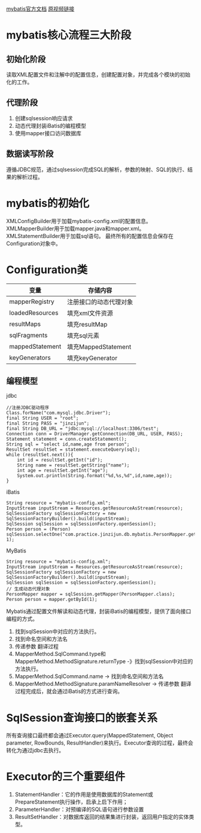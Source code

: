 [mybatis官方文档](http://www.mybatis.org/mybatis-3/zh/index.html)
[原视频链接](https://www.bilibili.com/video/av36939017)
# mybatis核心流程三大阶段
## 初始化阶段
读取XML配置文件和注解中的配置信息，创建配置对象，并完成各个模块的初始化的工作。
## 代理阶段
1. 创建sqlsession响应请求
2. 动态代理封装iBatis的编程模型
3. 使用mapper接口访问数据库

## 数据读写阶段
遵循JDBC规范，通过sqlsession完成SQL的解析，参数的映射、SQL的执行、结果的解析过程。

# mybatis的初始化
XMLConfigBuilder用于加载mybatis-config.xml的配置信息。
XMLMapperBuilder用于加载mapper.java和mapper.xml。
XMLStatementBuilder用于加载sql语句。
最终所有的配置信息会保存在Configuration对象中。

# Configuration类
| 变量 | 存储内容 |
| ------ | ------ |
| mapperRegistry | 注册接口的动态代理对象 |
| loadedResources | 填充xml文件资源 |
| resultMaps | 填充resultMap |
| sqlFragments | 填充sql元素 |
| mappedStatement | 填充MappedStatement |
| keyGenerators | 填充keyGenerator |

## 编程模型
jdbc
```
//注册JDBC驱动程序
Class.forName("com.mysql.jdbc.Driver");
final String USER = "root";
final String PASS = "jinzijun";
final String DB_URL = "jdbc:mysql://localhost:3306/test";
Connection conn = DriverManager.getConnection(DB_URL, USER, PASS);
Statement statement = conn.createStatement();
String sql = "select id,name,age from person";
ResultSet resultSet = statement.executeQuery(sql);
while (resultSet.next()){
    int id = resultSet.getInt("id");
    String name = resultSet.getString("name");
    int age = resultSet.getInt("age");
    System.out.println(String.format("%d,%s,%d",id,name,age));
}
```
iBatis
```
String resource = "mybatis-config.xml";
InputStream inputStream = Resources.getResourceAsStream(resource);
SqlSessionFactory sqlSessionFactory = new SqlSessionFactoryBuilder().build(inputStream);
SqlSession sqlSession = sqlSessionFactory.openSession();
Person person = (Person) sqlSession.selectOne("com.practice.jinzijun.db.mybatis.PersonMapper.getById", 1);
```
MyBatis
```
String resource = "mybatis-config.xml";
InputStream inputStream = Resources.getResourceAsStream(resource);
SqlSessionFactory sqlSessionFactory = new SqlSessionFactoryBuilder().build(inputStream);
SqlSession sqlSession = sqlSessionFactory.openSession();
// 生成动态代理对象
PersonMapper mapper = sqlSession.getMapper(PersonMapper.class);
Person person = mapper.getById(1);
```
Mybatis通过配置文件解读和动态代理，封装iBatis的编程模型，提供了面向接口编程的方式。
1. 找到sqlSession中对应的方法执行。
2. 找到命名空间和方法名
3. 传递参数
翻译过程
1. MapperMethod.SqlCommand.type和MapperMethod.MethodSignature.returnType -》找到sqlSession中对应的方法执行。
2. MapperMethod.SqlCommand.name -> 找到命名空间和方法名
3. MapperMethod.MethodSignature.paramNameResolver -> 传递参数
翻译过程完成后，就会通过iBatis的方式进行查询。

# SqlSession查询接口的嵌套关系
所有查询接口最终都会通过Executor.query(MappedStatement, Object parameter, RowBounds, ResultHandler)来执行。Executor查询的过程，最终会转化为通过jdbc去执行。

# Executor的三个重要组件
1. StatementHandler：它的作用是使用数据库的Statement或PrepareStatement执行操作，启承上启下作用；
2. ParameterHandler：对预编译的SQL语句进行参数设置
3. ResultSetHandler：对数据库返回的结果集进行封装，返回用户指定的实体类型。
